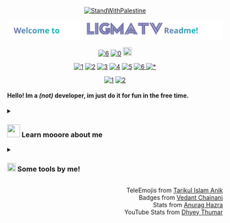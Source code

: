 <div align="center">

<p><a href="https://github.com/LIGMATV/Save-Palestine/blob/main/awesome-palestine.md#awesome-palestine--"><img src="https://github.com/LIGMATV/LIGMATV/assets/143163098/c5c2852e-d837-47e6-9112-e4d355c50623" alt="StandWithPalestine"></a></p>

<p><img src="https://raw.githubusercontent.com/LIGMATV/LIGMATV/main/HEADER.svg" alt="img"></p>

<p><a href="https://l-i.now.sh/blog"><img src="https://img.shields.io/badge/Read My Blogs-F39844?style=for-the-badge" alt="6"></a>
<a href="https://ligmatv.vercel.app/"><img src="https://img.shields.io/badge/Go%20to%20my%20Website!-07BBBC?style=for-the-badge" alt="0"></a>
<img src="https://raw.githubusercontent.com/Tarikul-Islam-Anik/Telegram-Animated-Emojis/main/Travel%20and%20Places/Rocket.webp" style="width:20px; height:20px;"> </a></p>
<p>
  
<a href="https://l-i.vercel.app/youtube"><img src="https://img.shields.io/badge/YouTube-FF0000?style=for-the-badge&logo=youtube&logoColor=white" alt="1"></a>
<a href="https://github.com/LIGMATV"><img src="https://img.shields.io/badge/GitHub-100000?style=for-the-badge&logo=github&logoColor=white" alt="2"></a>
<a href="https://share.iconpackstudio.com/users/Fkfb"><img src="https://custom-icon-badges.demolab.com/badge/Icon%20Pack%20Studio-f2f3f5?logo=ips&style=for-the-badge" alt="3"></a>
<a href="https://sticker.ly/user/officialligmatv"><img src="https://custom-icon-badges.demolab.com/badge/Sticker.ly-0D50F7?logo=sticker.ly&style=for-the-badge&logoColor=white" alt="4"></a>
<a href="https://klip.id/user/64e31cf9bb8cabfbe8a55314"><img src="https://custom-icon-badges.demolab.com/badge/Twibbon-9CE0F0?logo=twibbon&style=for-the-badge" alt="5"></a>
<a rel="me" href="https://hear-me.social/@l"> <img src="https://img.shields.io/badge/Mastodon-6364FF?style=for-the-badge&logo=Mastodon&logoColor=white" alt="6"> </a>
<a href="mailto:ligmatv.id@gmail.com"><img src="https://img.shields.io/badge/Bu51nn3ss%20=%20Email-D14836?style=for-the-badge&logo=gmail&logoColor=white" alt="*"></a></p>
<p><a href="https://github.com/kdensport/File-PPTX"><img src="https://img.shields.io/badge/File%20PPTX-B7472A?style=for-the-badge&logo=microsoft-powerpoint&logoColor=white" alt="1"></a>
<a href="https://github.com/kdensport/Video-Lama"><img src="https://img.shields.io/badge/Video%20Lama-B7472A?style=for-the-badge&logo=youtube&logoColor=white" alt="2"></a></p>
</div>

<h4 id="hello-im-a-not-developer-im-just-do-it-for-fun-in-the-free-time">Hello! Im a <em>(not)</em> developer, im just do it for fun in the free time.</h4>
<details> <summary> <h3>
  <img src="https://raw.githubusercontent.com/Tarikul-Islam-Anik/Telegram-Animated-Emojis/main/Objects/Books.webp" style="width:30px; height:30px;">
  Learn mooore about me
</h3>
</summary>
  
<h3 id="my-all-skill">My all skill</h3>
<p><img src="https://img.shields.io/badge/HTML5-E34F26?style=for-the-badge&logo=html5&logoColor=white" alt="1">
<img src="https://raw.githubusercontent.com/Tarikul-Islam-Anik/Telegram-Animated-Emojis/main/People/Flexed%20Biceps.webp" style="width:30px; height:30px;"></p>
<p><img src="https://img.shields.io/badge/CSS3-1572B6?style=for-the-badge&logo=css3&logoColor=white" alt="2">
<img src="https://raw.githubusercontent.com/Tarikul-Islam-Anik/Telegram-Animated-Emojis/main/People/Flexed%20Biceps.webp" style="width:30px; height:30px;"></p>
<p><img src="https://img.shields.io/badge/JavaScript-F7DF1E?style=for-the-badge&logo=JavaScript&logoColor=white" alt="3">
<img src="https://raw.githubusercontent.com/Tarikul-Islam-Anik/Telegram-Animated-Emojis/main/Smileys/Confused%20Face.webp" style="width:30px; height:30px;"></p>
<p><img src="https://img.shields.io/badge/npm-CB3837?style=for-the-badge&logo=npm&logoColor=white" alt="-">
<img src="https://img.shields.io/badge/Node.js-43853D?style=for-the-badge&logo=node.js&logoColor=white" alt="-">
<img src="https://img.shields.io/badge/Sass-CC6699?style=for-the-badge&logo=sass&logoColor=white" alt="-">
<img src="https://img.shields.io/badge/Markdown-000000?style=for-the-badge&logo=markdown&logoColor=white" alt="-"></p>
<hr>
<h3 id="my-website-built-in">My website built in</h3>
<p><img src="https://img.shields.io/badge/GitHub-100000?style=for-the-badge&logo=github&logoColor=white" alt="1">
<img src="https://raw.githubusercontent.com/Tarikul-Islam-Anik/Telegram-Animated-Emojis/main/Objects/File%20Folder.webp" style="width:30px; height:30px;"></p>
<p><img src="https://img.shields.io/badge/Vercel-000000?style=for-the-badge&logo=vercel&logoColor=white" alt="2">
<img src="https://raw.githubusercontent.com/Tarikul-Islam-Anik/Telegram-Animated-Emojis/main/People/Victory%20Hand.webp" style="width:30px; height:30px;"></p>
<p><img src="https://img.shields.io/badge/Cloudflare%20Pages-F38020?style=for-the-badge&logo=Cloudflare%20Pages&logoColor=white" alt="3"></p>
<p><img src="https://img.shields.io/badge/%E2%9C%A8%20My%20skills-07bbbc?style=for-the-badge" alt="-">
<img src="https://custom-icon-badges.demolab.com/badge/Code%20Beautify.org-ebebeb?logo=codebeautify&style=for-the-badge" alt="-">
<img src="https://custom-icon-badges.demolab.com/badge/Progressive%20Web%20App-570FC2?logo=pwa&style=for-the-badge" alt="-"></p>
<hr>
<h3 id="my-favorite">My favorite</h3>
<ul>
<li><p><img src="https://raw.githubusercontent.com/Tarikul-Islam-Anik/Telegram-Animated-Emojis/main/Objects/Memo.webp"  style="width:30px; height:30px;"> For Note taking <img src="https://img.shields.io/badge/Affine-rgb(84,56,255)?style=for-the-badge&logoColor=white&logo=affine" width="80"></p>
</li>
<li><p><img src="https://raw.githubusercontent.com/Tarikul-Islam-Anik/Telegram-Animated-Emojis/main/Objects/Keyboard.webp"  style="width:30px; height:30px;"> For Coding <img src="https://img.shields.io/badge/VSCodium-0078D4?style=for-the-badge&logo=visual%20studio%20code&logoColor=white" width="90"></p>
</li>
<li><p><img src="https://raw.githubusercontent.com/Tarikul-Islam-Anik/Telegram-Animated-Emojis/main/Objects/Magnifying%20Glass%20Tilted%20Left.webp"  style="width:30px; height:30px;"> For Browsing <img src="https://img.shields.io/badge/Google_chrome-4285F4?style=for-the-badge&logo=Google-chrome&logoColor=white" width="130"></p>
</li>
<li><p><img src="https://raw.githubusercontent.com/Tarikul-Islam-Anik/Telegram-Animated-Emojis/main/Objects/Laptop.webp" style="width:30px; height:30px;"> For operating system <img src="https://img.shields.io/badge/Windows-0078D6?style=for-the-badge&logo=windows&logoColor=white" width="90"> <img src="https://img.shields.io/badge/Android-3DDC84?style=for-the-badge&logo=android&logoColor=white" width="90"></p>
</li>
<li><p><img src="https://raw.githubusercontent.com/Tarikul-Islam-Anik/Telegram-Animated-Emojis/main/Symbols/Speech%20Balloon.webp" style="width:30px; height:30px;"> For chat <img src="https://img.shields.io/badge/WhatsApp-25D366?style=for-the-badge&logo=whatsapp&logoColor=white" width="100"> <img src="https://custom-icon-badges.demolab.com/badge/ChatGPT-70A597?logo=chatgpt&style=for-the-badge&logoColor=white" width="90"></p>
</li>
<li><p><img src="https://raw.githubusercontent.com/Tarikul-Islam-Anik/Telegram-Animated-Emojis/main/Objects/Television.webp" style="width:30px; height:30px;"> For editing <img src="https://custom-icon-badges.demolab.com/badge/Lunacy-179DE3?logo=lunacy-editor&style=for-the-badge&logoColor=white" width="80"> <img src="https://custom-icon-badges.demolab.com/badge/Windows%20Movie%20Maker-ebebeb?logo=wlmm&style=for-the-badge" width="180"></p>
</li>
<li><p><img src="https://raw.githubusercontent.com/Tarikul-Islam-Anik/Telegram-Animated-Emojis/main/Objects/Megaphone.webp"  style="width:30px; height:30px;"> Not just it...</p>
</li>
</ul>
<hr>
<h3 id="my-stats">My Stats</h3>
<p><img src="https://github-readme-stats.vercel.app/api?username=LIGMATV&theme=nord" alt="LIGMATV&#39;s Stats"></p>
<p><img src="https://github-readme-stats.vercel.app/api/top-langs/?username=LIGMATV&theme=nord&hide_border=false&include_all_commits=false&count_private=false" alt="LIGMATV&#39;s Top Languages"></p>
<hr>
<h3 id="my-youtube-channel">My YouTube channel</h3>
<p><em><a href="https://l-i.vercel.app/youtube">Subscribe</a> pls</em><br>Btw, <em>(Ssst...)</em> <a href="https://l-i.now.sh/nonpublic">Non Public Videos</a></p>
<p><img src="https://youtube-stats-card.vercel.app/api?channelid=UC8rQRn6PqLyzyAhpiiGcOjw&title_color=367B80&icon_color=893AEF&text_color=367B80&bg_color=EFF1F5" alt="LIGMATV&#39;s youtube stats"></p>
</details>

<details> <summary> <h3>
  <img src="https://raw.githubusercontent.com/Tarikul-Islam-Anik/Telegram-Animated-Emojis/main/Objects/Luggage.webp" style="width:20px; height:20px;">
  Some tools by me!
</h3>
</summary>

<p>All my project come in <a href="https://ligmatv.vercel.app/mit-license">MIT License</a>.</p>
<p><a href="https://emojibin.vercel.app/"><img src="https://github-readme-stats.vercel.app/api/pin/?username=LIGMATV&repo=EmojiBin&theme=catppuccin_latte" alt="LIGMATV&#39;s Card"></a>
<a href="https://scrrec.vercel.app/"><img src="https://github-readme-stats.vercel.app/api/pin/?username=LIGMATV&repo=ScrRec&theme=catppuccin_latte" alt="LIGMATV&#39;s Card"></a>
<a href="https://simplemusicvisualizer.vercel.app/"><img src="https://github-readme-stats.vercel.app/api/pin/?username=LIGMATV&repo=Music-Visualizer&theme=catppuccin_latte" alt="LIGMATV&#39;s Card"></a>
<a href="https://simplecssanimation.vercel.app/"><img src="https://github-readme-stats.vercel.app/api/pin/?username=LIGMATV&repo=Simple-CSS-Animation&theme=catppuccin_latte" alt="LIGMATV&#39;s Card"></a>
<a href="https://shortstock.vercel.app/"><img src="https://github-readme-stats.vercel.app/api/pin/?username=LIGMATV&repo=ShortStock&theme=catppuccin_latte" alt="LIGMATV&#39;s Card"></a>
<a href="https://bukumark.vercel.app/"><img src="https://github-readme-stats.vercel.app/api/pin/?username=LIGMATV&repo=Bukumark&theme=catppuccin_latte" alt="LIGMATV&#39;s Card"></a>
<a href="https://pancasila.vercel.app/"><img src="https://github-readme-stats.vercel.app/api/pin/?username=LIGMATV&repo=Pancasila&theme=catppuccin_latte" alt="LIGMATV&#39;s Card"></a>
<a href="https://copies.vercel.app/"><img src="https://github-readme-stats.vercel.app/api/pin/?username=LIGMATV&repo=Copies.js&theme=catppuccin_latte" alt="LIGMATV&#39;s Card"></a>
<a href="https://2ools.vercel.app/"><img src="https://github-readme-stats.vercel.app/api/pin/?username=LIGMATV&repo=2ools&theme=catppuccin_latte" alt="LIGMATV&#39;s Card"></a></p>
<details><summary>
Details
  
<p><a href="https://archivs.vercel.app/"><img src="https://github-readme-stats.vercel.app/api/pin/?username=LIGMATV&repo=Archives&theme=catppuccin_latte" alt="LIGMATV&#39;s Card"></a></p>
</summary>

<p><a href="https://archivs.vercel.app/arc.net/index.html"><img src="https://custom-icon-badges.demolab.com/badge/Arc%20Browser-000?logo=arcbrowser&style=for-the-badge&logoColor=white" alt="1"></a>
<a href="https://archivs.vercel.app/www.isarconwindowsyet.com/index.html"><img src="https://custom-icon-badges.demolab.com/badge/Is%20Arc%20On%20Windows%20Yet-000?logo=arcbrowser&style=for-the-badge&logoColor=white" alt="2"></a>
<a href="https://archivs.vercel.app/win7games.com/index.html"><img src="https://img.shields.io/badge/Windows%207%20Games-000?style=for-the-badge&logo=windows-xp&logoColor=white" alt="3"></a>
<a href="https://archivs.vercel.app/pangobright.com/index.html"><img src="https://img.shields.io/badge/PangoBright%20Screen%20Dimmer-000?style=for-the-badge" alt="4"></a></p>
</details></details>

<div align="right">
<p>TeleEmojis from <a href="https://github.com/Tarikul-Islam-Anik/Telegram-Animated-Emojis">Tarikul Islam Anik</a><br>Badges from <a href="https://github.com/Envoy-VC/awesome-badges">Vedant Chainani</a><br>Stats from <a href="https://github.com/anuraghazra/github-readme-stats">Anurag Hazra</a><br>YouTube Stats from <a href="https://github.com/dhyeythumar/youtube-stats-card">Dhyey Thumar</a></p>

</div>
